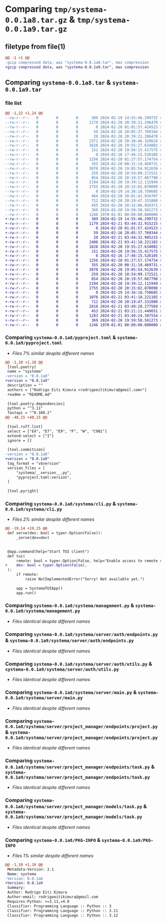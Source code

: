 # Comparing `tmp/systema-0.0.1a8.tar.gz` & `tmp/systema-0.0.1a9.tar.gz`

## filetype from file(1)

```diff
@@ -1 +1 @@
-gzip compressed data, was "systema-0.0.1a8.tar", max compression
+gzip compressed data, was "systema-0.0.1a9.tar", max compression
```

## Comparing `systema-0.0.1a8.tar` & `systema-0.0.1a9.tar`

### file list

```diff
@@ -1,22 +1,24 @@
--rw-r--r--   0        0        0      389 2024-02-19 14:55:46.299732 systema-0.0.1a8/README.md
--rw-r--r--   0        0        0     1179 2024-02-20 20:39:21.296470 systema-0.0.1a8/pyproject.toml
--rw-r--r--   0        0        0        0 2024-02-20 01:01:57.424523 systema-0.0.1a8/systema/__init__.py
--rw-r--r--   0        0        0       59 2024-02-16 20:05:37.769344 systema-0.0.1a8/systema/__main__.py
--rw-r--r--   0        0        0       20 2024-02-20 20:39:21.286470 systema-0.0.1a8/systema/__version__.py
--rw-r--r--   0        0        0     2371 2024-02-20 20:38:46.329624 systema-0.0.1a8/systema/cli.py
--rw-r--r--   0        0        0     1626 2024-02-20 19:55:27.634082 systema-0.0.1a8/systema/management.py
--rw-r--r--   0        0        0      151 2024-02-20 19:56:15.417575 systema-0.0.1a8/systema/security.py
--rw-r--r--   0        0        0        0 2024-02-16 17:46:15.526105 systema-0.0.1a8/systema/server/__init__.py
--rw-r--r--   0        0        0     1256 2024-02-20 01:27:57.174754 systema-0.0.1a8/systema/server/auth/endpoints.py
--rw-r--r--   0        0        0      355 2024-02-20 00:31:19.469731 systema-0.0.1a8/systema/server/auth/models.py
--rw-r--r--   0        0        0     3070 2024-02-20 19:05:54.912639 systema-0.0.1a8/systema/server/auth/utils.py
--rw-r--r--   0        0        0      259 2024-02-20 18:54:09.172521 systema-0.0.1a8/systema/server/db.py
--rw-r--r--   0        0        0      854 2024-02-20 20:19:57.067790 systema-0.0.1a8/systema/server/main.py
--rw-r--r--   0        0        0     2194 2024-02-20 19:39:12.115949 systema-0.0.1a8/systema/server/project_manager/endpoints/project.py
--rw-r--r--   0        0        0     2755 2024-02-20 20:15:02.870090 systema-0.0.1a8/systema/server/project_manager/endpoints/task.py
--rw-r--r--   0        0        0        0 2024-02-19 14:36:18.750685 systema-0.0.1a8/systema/server/project_manager/models/__init__.py
--rw-r--r--   0        0        0      464 2024-02-20 20:01:42.934707 systema-0.0.1a8/systema/server/project_manager/models/project.py
--rw-r--r--   0        0        0      712 2024-02-20 20:19:47.331080 systema-0.0.1a8/systema/server/project_manager/models/task.py
--rw-r--r--   0        0        0      455 2024-02-20 20:32:06.924371 systema-0.0.1a8/systema/tui/app.py
--rw-r--r--   0        0        0      369 2024-02-20 19:59:58.561273 systema-0.0.1a8/systema/utils.py
--rw-r--r--   0        0        0     1246 1970-01-01 00:00:00.000000 systema-0.0.1a8/PKG-INFO
+-rw-r--r--   0        0        0      389 2024-02-19 14:55:46.299732 systema-0.0.1a9/README.md
+-rw-r--r--   0        0        0     1179 2024-02-21 03:44:32.915215 systema-0.0.1a9/pyproject.toml
+-rw-r--r--   0        0        0        0 2024-02-20 01:01:57.424523 systema-0.0.1a9/systema/__init__.py
+-rw-r--r--   0        0        0       59 2024-02-16 20:05:37.769344 systema-0.0.1a9/systema/__main__.py
+-rw-r--r--   0        0        0       20 2024-02-21 03:44:32.905215 systema-0.0.1a9/systema/__version__.py
+-rw-r--r--   0        0        0     2408 2024-02-21 03:41:18.221102 systema-0.0.1a9/systema/cli.py
+-rw-r--r--   0        0        0     1626 2024-02-20 19:55:27.634082 systema-0.0.1a9/systema/management.py
+-rw-r--r--   0        0        0      151 2024-02-20 19:56:15.417575 systema-0.0.1a9/systema/security.py
+-rw-r--r--   0        0        0        0 2024-02-16 17:46:15.526105 systema-0.0.1a9/systema/server/__init__.py
+-rw-r--r--   0        0        0     1256 2024-02-20 01:27:57.174754 systema-0.0.1a9/systema/server/auth/endpoints.py
+-rw-r--r--   0        0        0      355 2024-02-20 00:31:19.469731 systema-0.0.1a9/systema/server/auth/models.py
+-rw-r--r--   0        0        0     3070 2024-02-20 19:05:54.912639 systema-0.0.1a9/systema/server/auth/utils.py
+-rw-r--r--   0        0        0      259 2024-02-20 18:54:09.172521 systema-0.0.1a9/systema/server/db.py
+-rw-r--r--   0        0        0      854 2024-02-20 20:19:57.067790 systema-0.0.1a9/systema/server/main.py
+-rw-r--r--   0        0        0     2194 2024-02-20 19:39:12.115949 systema-0.0.1a9/systema/server/project_manager/endpoints/project.py
+-rw-r--r--   0        0        0     2755 2024-02-20 20:15:02.870090 systema-0.0.1a9/systema/server/project_manager/endpoints/task.py
+-rw-r--r--   0        0        0        0 2024-02-19 14:36:18.750685 systema-0.0.1a9/systema/server/project_manager/models/__init__.py
+-rw-r--r--   0        0        0     1076 2024-02-21 03:41:18.221102 systema-0.0.1a9/systema/server/project_manager/models/project.py
+-rw-r--r--   0        0        0      712 2024-02-20 20:19:47.331080 systema-0.0.1a9/systema/server/project_manager/models/task.py
+-rw-r--r--   0        0        0     2818 2024-02-21 03:40:28.277569 systema-0.0.1a9/systema/tui/app.py
+-rw-r--r--   0        0        0      453 2024-02-21 03:21:11.449651 systema-0.0.1a9/systema/tui/proxy.py
+-rw-r--r--   0        0        0     1283 2024-02-21 03:40:24.387554 systema-0.0.1a9/systema/tui/screens.py
+-rw-r--r--   0        0        0      369 2024-02-20 19:59:58.561273 systema-0.0.1a9/systema/utils.py
+-rw-r--r--   0        0        0     1246 1970-01-01 00:00:00.000000 systema-0.0.1a9/PKG-INFO
```

### Comparing `systema-0.0.1a8/pyproject.toml` & `systema-0.0.1a9/pyproject.toml`

 * *Files 7% similar despite different names*

```diff
@@ -1,10 +1,10 @@
 [tool.poetry]
 name = "systema"
-version = "0.0.1a8"
+version = "0.0.1a9"
 description = ""
 authors = ["Rodrigo Eiti Kimura <rodrigoeitikimura@gmail.com>"]
 readme = "README.md"
 
 [tool.poetry.dependencies]
 python = "^3.11"
 fastapi = "^0.109.2"
@@ -40,15 +40,15 @@
 
 [tool.ruff.lint]
 select = ["E4", "E7", "E9", "F", "W", "C901"]
 extend-select = ["I"]
 ignore = []
 
 [tool.commitizen]
-version = "0.0.1a8"
+version = "0.0.1a9"
 tag_format = "v$version"
 version_files = [
     "systema/__version__.py",
     "pyproject.toml:version",
 ]
 
 [tool.pyright]
```

### Comparing `systema-0.0.1a8/systema/cli.py` & `systema-0.0.1a9/systema/cli.py`

 * *Files 2% similar despite different names*

```diff
@@ -19,14 +19,15 @@
 def serve(dev: bool = typer.Option(False)):
     _serve(dev=dev)
 
 
 @app.command(help="Start TUI client")
 def tui(
     remote: bool = typer.Option(False, help="Enable access to remote server via HTTP"),
+    dev: bool = typer.Option(False),
 ):
     if remote:
         raise NotImplementedError("Sorry! Not available yet.")
 
     app = SystemaTUIApp()
     app.run()
```

### Comparing `systema-0.0.1a8/systema/management.py` & `systema-0.0.1a9/systema/management.py`

 * *Files identical despite different names*

### Comparing `systema-0.0.1a8/systema/server/auth/endpoints.py` & `systema-0.0.1a9/systema/server/auth/endpoints.py`

 * *Files identical despite different names*

### Comparing `systema-0.0.1a8/systema/server/auth/utils.py` & `systema-0.0.1a9/systema/server/auth/utils.py`

 * *Files identical despite different names*

### Comparing `systema-0.0.1a8/systema/server/main.py` & `systema-0.0.1a9/systema/server/main.py`

 * *Files identical despite different names*

### Comparing `systema-0.0.1a8/systema/server/project_manager/endpoints/project.py` & `systema-0.0.1a9/systema/server/project_manager/endpoints/project.py`

 * *Files identical despite different names*

### Comparing `systema-0.0.1a8/systema/server/project_manager/endpoints/task.py` & `systema-0.0.1a9/systema/server/project_manager/endpoints/task.py`

 * *Files identical despite different names*

### Comparing `systema-0.0.1a8/systema/server/project_manager/models/task.py` & `systema-0.0.1a9/systema/server/project_manager/models/task.py`

 * *Files identical despite different names*

### Comparing `systema-0.0.1a8/PKG-INFO` & `systema-0.0.1a9/PKG-INFO`

 * *Files 1% similar despite different names*

```diff
@@ -1,10 +1,10 @@
 Metadata-Version: 2.1
 Name: systema
-Version: 0.0.1a8
+Version: 0.0.1a9
 Summary: 
 Author: Rodrigo Eiti Kimura
 Author-email: rodrigoeitikimura@gmail.com
 Requires-Python: >=3.11,<4.0
 Classifier: Programming Language :: Python :: 3
 Classifier: Programming Language :: Python :: 3.11
 Classifier: Programming Language :: Python :: 3.12
```

